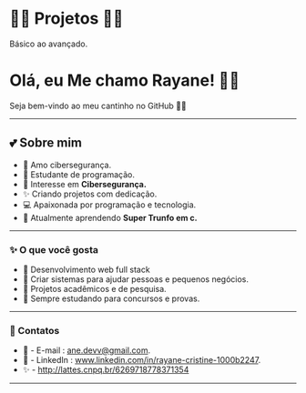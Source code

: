 # 🌸✨ Projetos 🌸✨
Básico ao avançado.

# Olá, eu Me chamo Rayane! 🌸✨
Seja bem-vindo ao meu cantinho no GitHub 💖🐰  

---

## 💕 Sobre mim
- 🌸 Amo cibersegurança.
- 🎀 Estudante de programação.
- 🐰 Interesse em **Cibersegurança.**
- ✨ Criando projetos com dedicação.
- 💻 Apaixonada por programação e tecnologia.
- 🌱 Atualmente aprendendo **Super Trunfo em c.**

---

### ✨ O que você gosta

* 🌸 Desenvolvimento web full stack
* 🎀 Criar sistemas para ajudar pessoas e pequenos negócios.
* 🐰 Projetos acadêmicos e de pesquisa.
* 💖 Sempre estudando para concursos e provas.

---

### 📌 Contatos

* 📧 - E-mail : ane.devv@gmail.com.
* 💼 - LinkedIn : www.linkedin.com/in/rayane-cristine-1000b2247.
* ✨ - http://lattes.cnpq.br/6269718778371354

---

